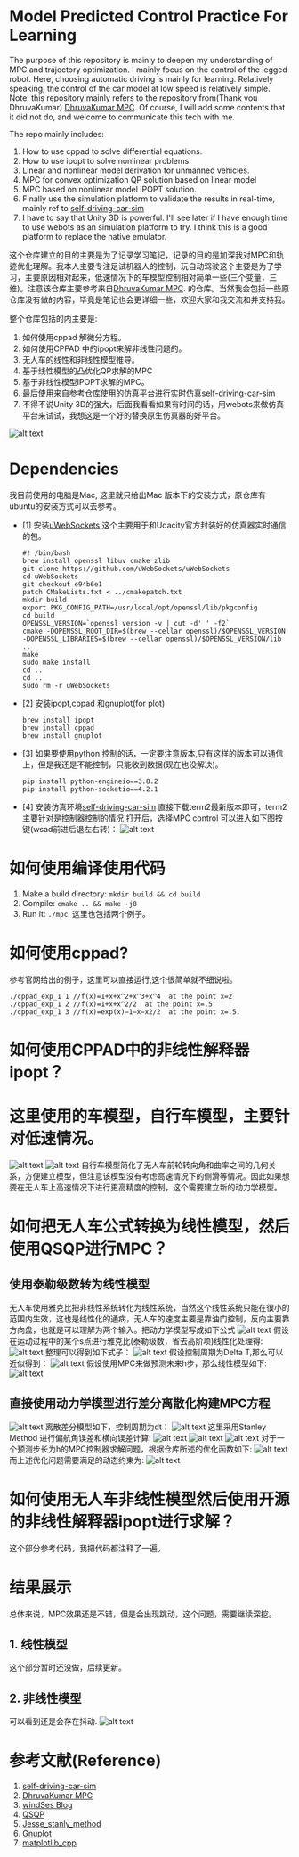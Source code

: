 # Model Predicted Control Practice For Learning
The purpose of this repository is mainly to deepen my understanding of MPC and trajectory optimization. I mainly focus on the control of the legged robot. Here, choosing automatic driving is mainly for learning. Relatively speaking, the control of the car model at low speed is relatively simple. Note: this repository mainly refers to the repository from(Thank you DhruvaKumar) [DhruvaKumar MPC](https://github.com/DhruvaKumar/model-predictive-control). Of course, I will add some contents that it did not do, and welcome to communicate this tech with me.


The repo mainly includes:
1. How to use cppad to solve differential equations.
2. How to use ipopt to solve nonlinear problems.
3. Linear and nonlinear model derivation for unmanned vehicles.
4. MPC for convex optimization QP solution based on linear model
5. MPC based on nonlinear model IPOPT solution.
6. Finally use the simulation platform to validate the results in real-time, mainly ref to [self-driving-car-sim](https://github.com/udacity/self-driving-car-sim)
7. I have to say that Unity 3D is powerful. I'll see later if I have enough time to use webots as an simulation platform to try. I think this is a good platform to replace the native emulator.

这个仓库建立的目的主要是为了记录学习笔记，记录的目的是加深我对MPC和轨迹优化理解。我本人主要专注足试机器人的控制，玩自动驾驶这个主要是为了学习，主要原因相对起来，低速情况下的车模型控制相对简单一些(三个变量，三维)。注意该仓库主要参考来自[DhruvaKumar MPC](https://github.com/DhruvaKumar/model-predictive-control). 的仓库。当然我会包括一些原仓库没有做的内容，毕竟是笔记也会更详细一些，欢迎大家和我交流和并支持我。

整个仓库包括的内主要是:
1. 如何使用cppad 解微分方程。
2. 如何使用CPPAD 中的ipopt来解非线性问题的。
3. 无人车的线性和非线性模型推导。
4. 基于线性模型的凸优化QP求解的MPC
5. 基于非线性模型IPOPT求解的MPC。
6. 最后使用来自参考仓库使用的仿真平台进行实时仿真[self-driving-car-sim](https://github.com/udacity/self-driving-car-sim)
7. 不得不说Unity 3D的强大，后面我看看如果有时间的话，用webots来做仿真平台来试试，我想这是一个好的替换原生仿真器的好平台。

![alt text](./gif/repo_outline.png)

# Dependencies 

我目前使用的电脑是Mac, 这里就只给出Mac 版本下的安装方式，原仓库有ubuntu的安装方式可以去参考。
* [1] 安装[uWebSockets](https://github.com/uWebSockets/uWebSockets) 这个主要用于和Udacity官方封装好的仿真器实时通信的包。
    ```shell
    #! /bin/bash
    brew install openssl libuv cmake zlib
    git clone https://github.com/uWebSockets/uWebSockets 
    cd uWebSockets
    git checkout e94b6e1
    patch CMakeLists.txt < ../cmakepatch.txt
    mkdir build
    export PKG_CONFIG_PATH=/usr/local/opt/openssl/lib/pkgconfig 
    cd build
    OPENSSL_VERSION=`openssl version -v | cut -d' ' -f2`
    cmake -DOPENSSL_ROOT_DIR=$(brew --cellar openssl)/$OPENSSL_VERSION -DOPENSSL_LIBRARIES=$(brew --cellar openssl)/$OPENSSL_VERSION/lib ..
    make 
    sudo make install
    cd ..
    cd ..
    sudo rm -r uWebSockets
    ```
* [2] 安装ipopt,cppad 和gnuplot(for plot)
    ```shell
    brew install ipopt
    brew install cppad
    brew install gnuplot
    ```
* [3] 如果要使用python 控制的话，一定要注意版本,只有这样的版本可以通信上，但是我还是不能控制，只能收到数据(现在也没解决)。
    ```shell
    pip install python-engineio==3.8.2
    pip install python-socketio==4.2.1
    ```
* [4] 安装仿真环境[self-driving-car-sim](https://github.com/udacity/self-driving-car-sim)
直接下载term2最新版本即可，term2主要针对是控制器控制的情况,打开后，选择MPC control 可以进入如下图按键(wsad前进后退左右转)：
  ![alt text](./gif/car_mode_auto.png)

# 如何使用编译使用代码

1. Make a build directory: `mkdir build && cd build`
2. Compile: `cmake .. && make -j8`
3. Run it: `./mpc`. 这里也包括两个例子。

# 如何使用cppad?
参考官网给出的例子，这里可以直接运行,这个很简单就不细说啦。
```shell
./cppad_exp_1 1 //f(x)=1+x+x^2+x^3+x^4  at the point x=2
./cppad_exp_1 2 //f(x)=1+x+x^2/2  at the point x=.5
./cppad_exp_1 3 //f(x)=exp(x)−1−x−x2/2  at the point x=.5.
```
# 如何使用CPPAD中的非线性解释器ipopt？

# 这里使用的车模型，自行车模型，主要针对低速情况。

![alt text](./gif/bicycle_model_ackerman.png)
![alt text](./gif/dynamics_model.png)
自行车模型简化了无人车前轮转向角和曲率之间的几何关系，方便建立模型，但注意该模型没有考虑高速情况下的侧滑等情况。因此如果想要在无人车上高速情况下进行更高精度的控制，这个需要建立新的动力学模型。

# 如何把无人车公式转换为线性模型，然后使用QSQP进行MPC？

## 使用泰勒级数转为线性模型
无人车使用雅克比把非线性系统转化为线性系统，当然这个线性系统只能在很小的范围内生效，这也是线性化的通病，无人车的速度主要是靠油门控制，反向主要靠方向盘，也就是可以理解为两个输入。把动力学模型写成如下公式
![alt text](./gif/system_state.png)
假设在运动过程中的某个s点进行雅克比(泰勒级数，省去高阶项)线性化处理得:
![alt text](./gif/jacobian_system.png)
整理可以得到如下式子：
![alt text](./gif/jacobian_system_state_format.png)
假设控制周期为Delta T,那么可以近似得到：
![alt text](./gif/delta_discrete_system.png)
假设使用MPC来做预测未来h步，那么线性模型如下:
![alt text](./gif/linear_model.png)
## 直接使用动力学模型进行差分离散化构建MPC方程
![alt text](./gif/nonlinear_model.png)
离散差分模型如下，控制周期为dt：
![alt text](./gif/differential_equ.png)
这里采用Stanley Method 进行偏航角误差和横向误差计算:
![alt text](./gif/stanley_yaw_error.png)
![alt text](./gif/stanley_method_description.png)
![alt text](./gif/polymal_fit_three_order.png)
对于一个预测步长为h的MPC控制器求解问题，根据仓库所述的优化函数如下:
![alt text](./gif/min_cost_function.png)
而上述优化问题需要满足的动态约束为:
![alt text](./gif/sub_to_constraints.png)
# 如何使用无人车非线性模型然后使用开源的非线性解释器ipopt进行求解？
这个部分参考代码，我把代码都注释了一遍。
# 结果展示
总体来说，MPC效果还是不错，但是会出现跳动，这个问题，需要继续深挖。
## 1. 线性模型
这个部分暂时还没做，后续更新。
## 2. 非线性模型
可以看到还是会存在抖动.
![alt text](./gif/animation_with_objective.gif)

# 参考文献(Reference)
1. [self-driving-car-sim](https://github.com/udacity/self-driving-car-sim)
2. [DhruvaKumar MPC](https://github.com/DhruvaKumar/model-predictive-control)
3. [windSes Blog](https://windses.blog.csdn.net/article/details/103519721#comments_20178791)
4. [QSQP](https://osqp.org/docs/examples/index.html)
5. [Jesse_stanly_method](https://blog.csdn.net/renyushuai900/article/details/98460758)
6. [Gnuplot](http://stahlke.org/dan/gnuplot-iostream/)
7. [matplotlib_cpp](https://github.com/lava/matplotlib-cpp)